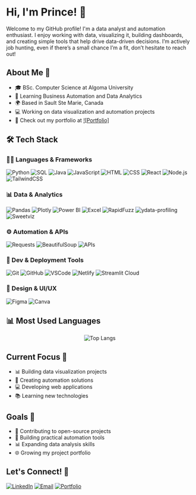 # Hi, I'm Prince! 👋

Welcome to my GitHub profile! I'm a data analyst and automation enthusiast. I enjoy working with data, visualizing it, building dashboards, and creating simple tools that help drive data-driven decisions. I’m actively job hunting, even if there’s a small chance I’m a fit, don’t hesitate to reach out!
## About Me 🎯
- 🎓 BSc. Computer Science at Algoma University
- 🌱 Learning Business Automation and Data Analytics
- 🌍 Based in Sault Ste Marie, Canada
- 💻 Working on data visualization and automation projects
- 🚀 Check out my portfolio at [![Portfolio]](datascienceportfol.io/princeuwagboe44)

## 🛠️ Tech Stack

### 👨‍💻 Languages & Frameworks
![Python](https://img.shields.io/badge/Python-3776AB?style=flat&logo=python&logoColor=white)
![SQL](https://img.shields.io/badge/SQL-003B57?style=flat&logo=postgresql&logoColor=white)
![Java](https://img.shields.io/badge/Java-ED8B00?style=flat&logo=java&logoColor=white)
![JavaScript](https://img.shields.io/badge/JavaScript-F7DF1E?style=flat&logo=javascript&logoColor=black)
![HTML](https://img.shields.io/badge/HTML5-E34F26?style=flat&logo=html5&logoColor=white)
![CSS](https://img.shields.io/badge/CSS3-1572B6?style=flat&logo=css3&logoColor=white)
![React](https://img.shields.io/badge/React-20232A?style=flat&logo=react&logoColor=61DAFB)
![Node.js](https://img.shields.io/badge/Node.js-339933?style=flat&logo=nodedotjs&logoColor=white)
![TailwindCSS](https://img.shields.io/badge/TailwindCSS-38B2AC?style=flat&logo=tailwindcss&logoColor=white)

### 📊 Data & Analytics
![Pandas](https://img.shields.io/badge/Pandas-150458?style=flat&logo=pandas&logoColor=white)
![Plotly](https://img.shields.io/badge/Plotly-3F4F75?style=flat&logo=plotly&logoColor=white)
![Power BI](https://img.shields.io/badge/PowerBI-F2C811?style=flat&logo=powerbi&logoColor=black)
![Excel](https://img.shields.io/badge/Microsoft_Excel-217346?style=flat&logo=microsoft-excel&logoColor=white)
![RapidFuzz](https://img.shields.io/badge/RapidFuzz-grey?style=flat)
![ydata-profiling](https://img.shields.io/badge/ydata--profiling-black?style=flat)
![Sweetviz](https://img.shields.io/badge/Sweetviz-orange?style=flat)

### ⚙️ Automation & APIs
![Requests](https://img.shields.io/badge/Requests-000000?style=flat&logo=python&logoColor=white)
![BeautifulSoup](https://img.shields.io/badge/BeautifulSoup-yellow?style=flat)
![APIs](https://img.shields.io/badge/API-007ACC?style=flat&logo=graphql&logoColor=white)

### 🧰 Dev & Deployment Tools
![Git](https://img.shields.io/badge/Git-F05032?style=flat&logo=git&logoColor=white)
![GitHub](https://img.shields.io/badge/GitHub-181717?style=flat&logo=github&logoColor=white)
![VSCode](https://img.shields.io/badge/VS%20Code-007ACC?style=flat&logo=visual-studio-code&logoColor=white)
![Netlify](https://img.shields.io/badge/Netlify-00C7B7?style=flat&logo=netlify&logoColor=white)
![Streamlit Cloud](https://img.shields.io/badge/Streamlit_Cloud-FF4B4B?style=flat&logo=streamlit&logoColor=white)

### 🎨 Design & UI/UX
![Figma](https://img.shields.io/badge/Figma-F24E1E?style=flat&logo=figma&logoColor=white)
![Canva](https://img.shields.io/badge/Canva-00C4CC?style=flat&logo=canva&logoColor=white)

## 📊 Most Used Languages
<div align="center">
  <img src="https://github-readme-stats.vercel.app/api/top-langs/?username=MrPrince419&layout=compact&theme=radical" alt="Top Langs" style="max-width: 100%; height: auto;">
</div>

## Current Focus 🎯
- 📊 Building data visualization projects
- 🤖 Creating automation solutions
- 💻 Developing web applications
- 📚 Learning new technologies

## Goals 🎯
- 🚀 Contributing to open-source projects
- 💼 Building practical automation tools
- 📊 Expanding data analysis skills
- 🌐 Growing my project portfolio

## Let's Connect! 🤝
  [![LinkedIn](https://img.shields.io/badge/LinkedIn-0A66C2?style=flat&logo=linkedin&logoColor=white)](https://www.linkedin.com/in/prince05/) [![Email](https://img.shields.io/badge/Email-D14836?style=flat&logo=gmail&logoColor=white)](mailto:princeuwagboe44@outlook.com) [![Portfolio](https://img.shields.io/badge/Portfolio-00C7B7?style=flat&logo=netlify&logoColor=white)](datascienceportfol.io/princeuwagboe44)
